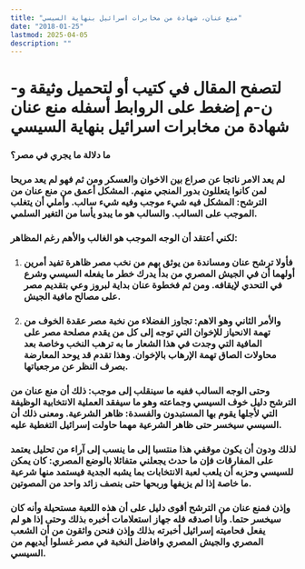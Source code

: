 ```yaml
---
title: "منع عنان، شهادة من مخابرات اسرائيل بنهاية السيسي"
date: "2018-01-25"
lastmod: 2025-04-05
description: ""
---
```

# **لتصفح المقال في كتيب أو لتحميل وثيقة و-ن-م إضغط على الروابط أسفله** **منع عنان شهادة من مخابرات اسرائيل بنهاية السيسي**

### ما دلالة ما يجري في مصر؟

### لم يعد الامر ناتجا عن صراع بين الاخوان والعسكر ومن ثم فهو لم يعد مريحا لمن كانوا يتعللون بدور المنجي منهم. المشكل أعمق من منع عنان من الترشح: المشكل فيه شيء موجب وفيه شيء سالب. وأملي أن يتغلب الموجب على السالب. والسالب هو ما يبدو يأسا من التغير السلمي.

### لكني أعتقد أن الوجه الموجب هو الغالب والأهم رغم المظاهر:

1. ### فأولا ترشح عنان ومساندة من يوثق بهم من نخب مصر ظاهرة تفيد أمرين أولهما أن في الجيش المصري من بدأ يدرك خطر ما يفعله السيسي وشرع في التحدي لإيقافه. ومن ثم فخطوة عنان بداية لبروز وعي بتقديم مصر على مصالح مافية الجيش.
2. ### والأمر الثاني وهو الاهم: تجاوز الفضلاء من نخبة مصر عقدة الخوف من تهمة الانحياز للإخوان التي توجه إلى كل من يقدم مصلحة مصر على المافية التي وجدت في هذا الشعار ما به ترهب النخب وخاصة بعد محاولات الصاق تهمة الإرهاب بالإخوان. وهذا تقدم قد يوحد المعارضة بصرف النظر عن مرجعياتها.

### وحتى الوجه السالب ففيه ما سينقلب إلى موجب: ذلك أن منع عنان من الترشح دليل خوف السيسي وجماعته وهو ما سيفقد العملية الانتخابية الوظيفة التي لأجلها يقوم بها المستبدون والفسدة: ظاهر الشرعية. ومعنى ذلك أن السيسي سيخسر حتى ظاهر الشرعية مهما حاولت إسرائيل التغطية عليه.

### لذلك ودون أن يكون موقفي هذا منتسبا إلى ما ينسب إلى آراء من تحليل يعتمد على المفارقات فإن ما حدث يجعلني متفائلا بالوضع المصري: كان يمكن للسيسي وحزبه أن يلعب لعبة الانتخابات بما يشبه الجدية فيستمد منها شرعية ما خاصة إذا لم يزيفها وربحها حتى بنصف زائد واحد من المصوتين.

### وإذن فمنع عنان من الترشح أقوى دليل على أن هذه اللعبة مستحيلة وأنه كان سيخسر حتما. وأنا اصدقه فله جهاز استعلامات أخبره بذلك وحتى إذا هو لم يفعل فحاميته إسرائيل أخبرته بذلك وإذن فنحن واثقون من أن الشعب المصري والجيش المصري وافاضل النخبة في مصر غسلوا أيديهم من السيسي.

###
